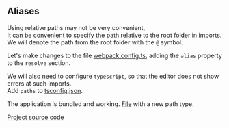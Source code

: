 ## Aliases

Using relative paths may not be very convenient,  
It can be convenient to specify the path relative to the root folder in imports.  
We will denote the path from the root folder with the `@` symbol.

Let's make changes to the file [webpack.config.ts](webpack.config.ts),  adding the `alias` property to the `resolve` section.

We will also need to configure `typescript`, so that the editor does not show errors at such imports.  
Add `paths` to [tsconfig.json](tsconfig.json).

The application is bundled and working. [File](src/pages/Blog/Blog.tsx) with a new path type.
  
[Project source code](./)